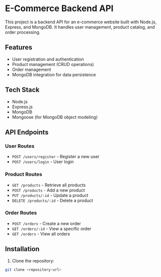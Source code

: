 # E-Commerce Backend API

This project is a backend API for an e-commerce website built with Node.js, Express, and MongoDB. It handles user management, product catalog, and order processing.

## Features
- User registration and authentication
- Product management (CRUD operations)
- Order management
- MongoDB integration for data persistence

## Tech Stack
- Node.js
- Express.js
- MongoDB
- Mongoose (for MongoDB object modeling)

## API Endpoints

### User Routes
- `POST /users/register` - Register a new user
- `POST /users/login` - User login

### Product Routes
- `GET /products` - Retrieve all products
- `POST /products` - Add a new product
- `PUT /products/:id` - Update a product
- `DELETE /products/:id` - Delete a product

### Order Routes
- `POST /orders` - Create a new order
- `GET /orders/:id` - View a specific order
- `GET /orders` - View all orders

## Installation

1. Clone the repository:
```bash
git clone <repository-url>
